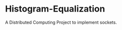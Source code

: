 Histogram-Equalization
======================

A Distributed Computing Project to implement sockets. 
